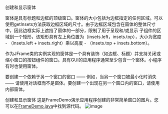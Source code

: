 创建和显示窗体

窗体是具有标题和边框的顶级窗口。窗体的大小包括为边框指定的任何区域。可以使用getInsets方法获取边框区域的尺寸。由于边框区域包含在窗体的整体尺寸中，因此边框实际上遮挡了窗体的一部分，限制了用于呈现和/或显示
子组件的区域到一个矩形，该矩形具有左上角位置为（insets.left，insets.top），大小为宽度 - （insets.left + insets.right）乘以高度 - （insets.top + insets.bottom）。

作为JFrame类的实例实现的窗体是一个具有装饰（如边框、标题）并支持关闭或缩小窗口的按钮组件的窗口。具有GUI的应用程序通常至少包含一个窗体。小程序有时也使用窗体。

要创建一个依赖于另一个窗口的窗口 —— 例如，当另一个窗口被最小化时消失 —— 请使用对话框而不是窗体。要创建一个出现在另一个窗口内的窗口，请使用内部窗体。

创建和显示窗体
这是FrameDemo演示应用程序创建的非常简单窗口的图片。您可以在[FrameDemo.java](https://github.com/guangying23/java/blob/aba655bad1e4db351edab0989ddbe7ba89978d3d/java/swing/source/FrameDemo.java)中找到源代码。
![image](https://github.com/guangying23/java/assets/54796147/6128ec63-6704-4673-8087-3a1cfbe69ed1)

